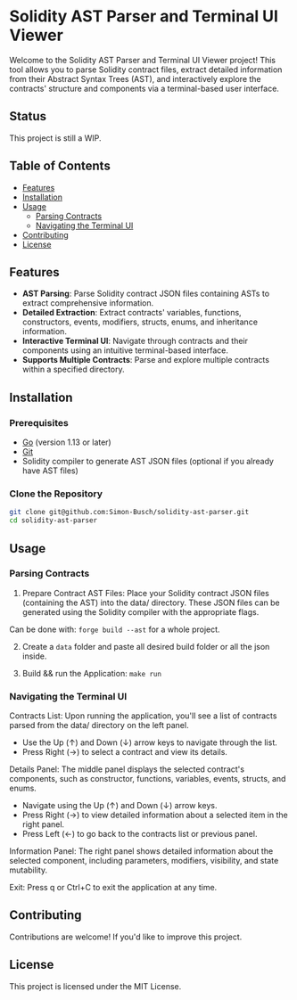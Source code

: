 # Solidity AST Parser and Terminal UI Viewer

Welcome to the Solidity AST Parser and Terminal UI Viewer project! This tool allows you to parse Solidity contract files, extract detailed information from their Abstract Syntax Trees (AST), and interactively explore the contracts' structure and components via a terminal-based user interface.

## Status

This project is still a WIP.

## Table of Contents

- [Features](#features)
- [Installation](#installation)
- [Usage](#usage)
  - [Parsing Contracts](#parsing-contracts)
  - [Navigating the Terminal UI](#navigating-the-terminal-ui)
- [Contributing](#contributing)
- [License](#license)

## Features

- **AST Parsing**: Parse Solidity contract JSON files containing ASTs to extract comprehensive information.
- **Detailed Extraction**: Extract contracts' variables, functions, constructors, events, modifiers, structs, enums, and inheritance information.
- **Interactive Terminal UI**: Navigate through contracts and their components using an intuitive terminal-based interface.
- **Supports Multiple Contracts**: Parse and explore multiple contracts within a specified directory.

## Installation

### Prerequisites

- [Go](https://golang.org/dl/) (version 1.13 or later)
- [Git](https://git-scm.com/downloads)
- Solidity compiler to generate AST JSON files (optional if you already have AST files)

### Clone the Repository

```bash
git clone git@github.com:Simon-Busch/solidity-ast-parser.git
cd solidity-ast-parser
```

## Usage

### Parsing Contracts

1. Prepare Contract AST Files: Place your Solidity contract JSON files (containing the AST) into the data/ directory. These JSON files can be generated using the Solidity compiler with the appropriate flags.

Can be done with:
`forge build --ast` for a whole project.

2. Create a `data` folder and paste all desired build folder or all the json inside.

3. Build && run the Application: `make run`

### Navigating the Terminal UI

Contracts List: Upon running the application, you'll see a list of contracts parsed from the data/ directory on the left panel.

- Use the Up (↑) and Down (↓) arrow keys to navigate through the list.
- Press Right (→) to select a contract and view its details.

Details Panel: The middle panel displays the selected contract's components, such as constructor, functions, variables, events, structs, and enums.

- Navigate using the Up (↑) and Down (↓) arrow keys.
- Press Right (→) to view detailed information about a selected item in the right panel.
- Press Left (←) to go back to the contracts list or previous panel.

Information Panel: The right panel shows detailed information about the selected component, including parameters, modifiers, visibility, and state mutability.

Exit: Press q or Ctrl+C to exit the application at any time.

## Contributing

Contributions are welcome! If you'd like to improve this project.

## License

This project is licensed under the MIT License.
